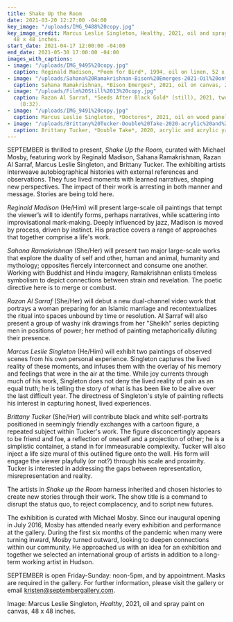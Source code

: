 ```yaml
---
title: Shake Up the Room
date: 2021-03-20 12:27:00 -04:00
key_image: "/uploads/IMG_9488%20copy.jpg"
key_image_credit: Marcus Leslie Singleton, Healthy, 2021, oil and spray paint on canvas,
  48 x 48 inches.
start_date: 2021-04-17 12:00:00 -04:00
end_date: 2021-05-30 17:00:00 -04:00
images_with_captions:
- image: "/uploads/IMG_9495%20copy.jpg"
  caption: Reginald Madison, *Poem for Bird*, 1994, oil on linen, 52 x 72 inches.
- image: "/uploads/Sahana%20Ramakrishnan-Bison%20Emerges-2021-Oil%20on%20canvas-20x13%20inches%20copy.jpg"
  caption: Sahana Ramakrishnan, *Bison Emerges*, 2021, oil on canvas, 20 x 13 inches.
- image: "/uploads/Film%20Still%2013%20copy.jpg"
  caption: Razan Al Sarraf, *Seeds After Black Gold* (still), 2021, two-channel video
    (8:32).
- image: "/uploads/IMG_9491%20copy.jpg"
  caption: Marcus Leslie Singleton, *Doctores*, 2021, oil on wood panel, 14 x 11 inches.
- image: "/uploads/Brittany%20Tucker-Double%20Take-2020-acrylic%20and%20acrylic%20yarn%20on%20canvas-9x12%20inches.jpeg"
  caption: Brittany Tucker, *Double Take*, 2020, acrylic and acrylic yarn on canvas.
---
```


SEPTEMBER is thrilled to present, *Shake Up the Room*, curated with Michael Mosby, featuring work by Reginald Madison, Sahana Ramakrishnan, Razan Al Sarraf, Marcus Leslie Singleton, and Brittany Tucker. The exhibiting artists interweave autobiographical histories with external references and observations. They fuse lived moments with learned narratives, shaping new perspectives. The impact of their work is arresting in both manner and message. Stories are being told here. 

*Reginald Madison* (He/Him) will present large-scale oil paintings that tempt the viewer’s will to identify forms, perhaps narratives, while scattering into improvisational mark-making. Deeply influenced by jazz, Madison is moved by process, driven by instinct. His practice covers a range of approaches that together comprise a life's work.

*Sahana Ramakrishnan* (She/Her) will present two major large-scale works that explore the duality of self and other, human and animal, humanity and mythology; opposites fiercely interconnect and consume one another. Working with Buddhist and Hindu imagery, Ramakrishnan enlists timeless symbolism to depict connections between strain and revelation. The poetic directive here is to merge or combust.

*Razan Al Sarraf* (She/Her) will debut a new dual-channel video work that portrays a woman preparing for an Islamic marriage and recontextualizes the ritual into spaces unbound by time or resolution. Al Sarraf will also present a group of washy ink drawings from her "Sheikh" series depicting men in positions of power; her method of painting metaphorically diluting their presence. 

*Marcus Leslie Singleton* (He/Him) will exhibit two paintings of observed scenes from his own personal experience. Singleton captures the lived reality of these moments, and infuses them with the overlay of his memory and feelings that were in the air at the time. While joy currents through much of his work, Singleton does not deny the lived reality of pain as an equal truth; he is telling the story of what is has been like to be alive over the last difficult year. The directness of Singleton's style of painting reflects his interest in capturing honest, lived experiences.

*Brittany Tucker* (She/Her) will contribute black and white self-portraits positioned in seemingly friendly exchanges with a cartoon figure, a repeated subject within Tucker's work. The figure disconcertingly appears to be friend and foe, a reflection of oneself and a projection of other; he is a simplistic container, a stand in for immeasurable complexity. Tucker will also inject a life size mural of this outlined figure onto the wall. His form will engage the viewer playfully (or not?) through his scale and proximity. Tucker is interested in addressing the gaps between representation, misrepresentation and reality.

The artists in *Shake up the Room* harness inherited and chosen histories to create new stories through their work. The show title is a command to disrupt the status quo, to reject complacency, and to script new futures.

The exhibition is curated with Michael Mosby. Since our inaugural opening in July 2016, Mosby has attended nearly every exhibition and performance at the gallery. During the first six months of the pandemic when many were turning inward, Mosby turned outward, looking to deepen connections within our community. He approached us with an idea for an exhibition and together we selected an international group of artists in addition to a long-term working artist in Hudson.

SEPTEMBER is open Friday-Sunday: noon-5pm, and by appointment. Masks are required in the gallery. For further information, please visit the gallery or email kristen@septembergallery.com.
 
Image: Marcus Leslie Singleton, *Healthy*, 2021, oil and spray paint on canvas, 48 x 48 inches.


